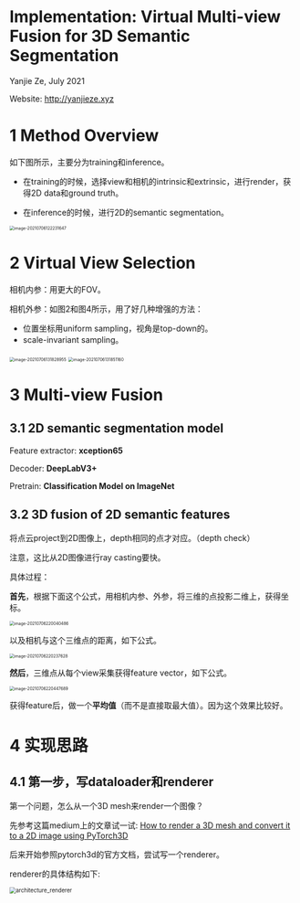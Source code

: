 # Implementation: Virtual Multi-view Fusion for 3D Semantic Segmentation

Yanjie Ze, July 2021

Website: http://yanjieze.xyz

# 1 Method Overview

如下图所示，主要分为training和inference。

- 在training的时候，选择view和相机的intrinsic和extrinsic，进行render，获得2D data和ground truth。

- 在inference的时候，进行2D的semantic segmentation。

<img src="/Users/yanjieze/Library/Application Support/typora-user-images/image-20210706122231647.png" alt="image-20210706122231647" style="zoom:50%;" />

# 2 Virtual View Selection

相机内参：用更大的FOV。

相机外参：如图2和图4所示，用了好几种增强的方法：

- 位置坐标用uniform sampling，视角是top-down的。
- scale-invariant sampling。

<img src="/Users/yanjieze/Library/Application Support/typora-user-images/image-20210706131828955.png" alt="image-20210706131828955" style="zoom:50%;" />

<img src="/Users/yanjieze/Library/Application Support/typora-user-images/image-20210706131851160.png" alt="image-20210706131851160" style="zoom:50%;" />

# 3 Multi-view Fusion

## 3.1 2D semantic segmentation model

Feature extractor: **xception65**

Decoder: **DeepLabV3+**

Pretrain: **Classification Model on ImageNet**



## 3.2 3D fusion of 2D semantic features

将点云project到2D图像上，depth相同的点才对应。（depth check）

注意，这比从2D图像进行ray casting要快。

具体过程：

**首先**，根据下面这个公式，用相机内参、外参，将三维的点投影二维上，获得坐标。

<img src="/Users/yanjieze/Library/Application Support/typora-user-images/image-20210706220040486.png" alt="image-20210706220040486" style="zoom:50%;" />

以及相机与这个三维点的距离，如下公式。

<img src="/Users/yanjieze/Library/Application Support/typora-user-images/image-20210706220237628.png" alt="image-20210706220237628" style="zoom:50%;" />

**然后**，三维点从每个view采集获得feature vector，如下公式。

<img src="/Users/yanjieze/Library/Application Support/typora-user-images/image-20210706220447689.png" alt="image-20210706220447689" style="zoom:50%;" />

获得feature后，做一个**平均值**（而不是直接取最大值）。因为这个效果比较好。



# 4 实现思路

## 4.1 第一步，写dataloader和renderer

第一个问题，怎么从一个3D mesh来render一个图像？

先参考这篇medium上的文章试一试: [How to render a 3D mesh and convert it to a 2D image using PyTorch3D](https://towardsdatascience.com/how-to-render-3d-files-using-pytorch3d-ef9de72483f8)

后来开始参照pytorch3d的官方文档，尝试写一个renderer。

renderer的具体结构如下:

<img src="/Users/yanjieze/Downloads/architecture_renderer.jpeg" alt="architecture_renderer" style="zoom:69%;" />

